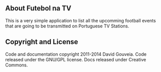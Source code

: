 ## About Futebol na TV

This is a very simple application to list all the upcomming football events that are going to be transmitted on Portuguese TV Stations.

## Copyright and License

Code and documentation copyright 2011-2014 David Gouveia. Code released under the GNU/GPL license. Docs released under Creative Commons.
